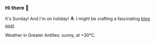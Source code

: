### Hi there :wave:

It's Sunday! And I'm on holiday! :desert_island: I might be crafting a fascinating [blog post](https://benjaminwuethrich.dev).

Weather in Greater Antilles: sunny, at +30°C.
